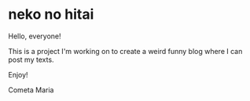 # neko no hitai

Hello, everyone!

This is a project I'm working on to create a weird funny blog where I can post my texts.

Enjoy!

Cometa Maria
